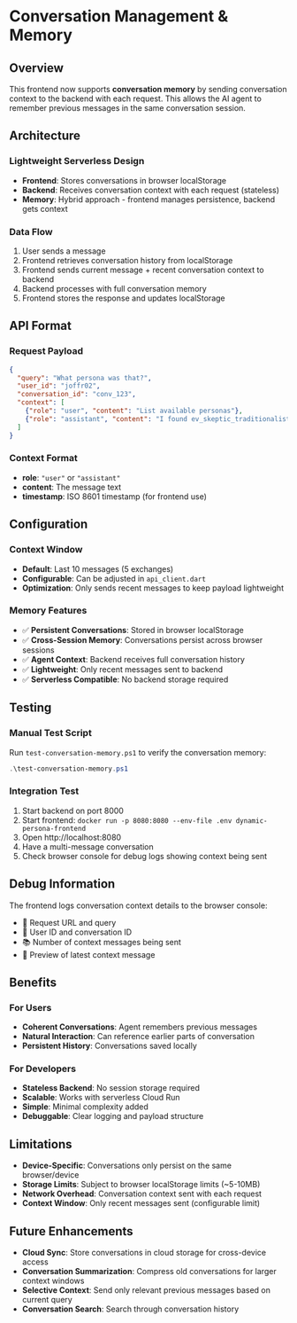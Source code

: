# Conversation Management & Memory

## Overview

This frontend now supports **conversation memory** by sending conversation context to the backend with each request. This allows the AI agent to remember previous messages in the same conversation session.

## Architecture

### Lightweight Serverless Design
- **Frontend**: Stores conversations in browser localStorage
- **Backend**: Receives conversation context with each request (stateless)
- **Memory**: Hybrid approach - frontend manages persistence, backend gets context

### Data Flow
1. User sends a message
2. Frontend retrieves conversation history from localStorage
3. Frontend sends current message + recent conversation context to backend
4. Backend processes with full conversation memory
5. Frontend stores the response and updates localStorage

## API Format

### Request Payload
```json
{
  "query": "What persona was that?",
  "user_id": "joffr02", 
  "conversation_id": "conv_123",
  "context": [
    {"role": "user", "content": "List available personas"},
    {"role": "assistant", "content": "I found ev_skeptic_traditionalists_base persona"}
  ]
}
```

### Context Format
- **role**: `"user"` or `"assistant"`
- **content**: The message text
- **timestamp**: ISO 8601 timestamp (for frontend use)

## Configuration

### Context Window
- **Default**: Last 10 messages (5 exchanges)
- **Configurable**: Can be adjusted in `api_client.dart`
- **Optimization**: Only sends recent messages to keep payload lightweight

### Memory Features
- ✅ **Persistent Conversations**: Stored in browser localStorage
- ✅ **Cross-Session Memory**: Conversations persist across browser sessions
- ✅ **Agent Context**: Backend receives full conversation history
- ✅ **Lightweight**: Only recent messages sent to backend
- ✅ **Serverless Compatible**: No backend storage required

## Testing

### Manual Test Script
Run `test-conversation-memory.ps1` to verify the conversation memory:

```powershell
.\test-conversation-memory.ps1
```

### Integration Test
1. Start backend on port 8000
2. Start frontend: `docker run -p 8080:8080 --env-file .env dynamic-persona-frontend`
3. Open http://localhost:8080
4. Have a multi-message conversation
5. Check browser console for debug logs showing context being sent

## Debug Information

The frontend logs conversation context details to the browser console:
- 🚀 Request URL and query
- 👤 User ID and conversation ID  
- 📚 Number of context messages being sent
- 📖 Preview of latest context message

## Benefits

### For Users
- **Coherent Conversations**: Agent remembers previous messages
- **Natural Interaction**: Can reference earlier parts of conversation
- **Persistent History**: Conversations saved locally

### For Developers  
- **Stateless Backend**: No session storage required
- **Scalable**: Works with serverless Cloud Run
- **Simple**: Minimal complexity added
- **Debuggable**: Clear logging and payload structure

## Limitations

- **Device-Specific**: Conversations only persist on the same browser/device
- **Storage Limits**: Subject to browser localStorage limits (~5-10MB)
- **Network Overhead**: Conversation context sent with each request
- **Context Window**: Only recent messages sent (configurable limit)

## Future Enhancements

- **Cloud Sync**: Store conversations in cloud storage for cross-device access
- **Conversation Summarization**: Compress old conversations for larger context windows
- **Selective Context**: Send only relevant previous messages based on current query
- **Conversation Search**: Search through conversation history